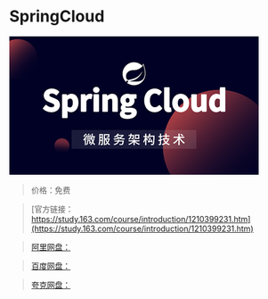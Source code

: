 # SpringCloud

![img](../../../assets/study163/free/992a37ae91b24f7b94ea59c7e11ccd79.png)

> 价格：免费

> [官方链接：https://study.163.com/course/introduction/1210399231.htm](https://study.163.com/course/introduction/1210399231.htm)

> [阿里网盘：]()

> [百度网盘：]()

> [夸克网盘：]()
